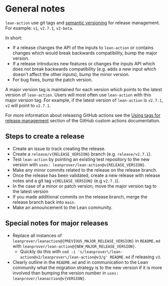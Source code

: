 # General notes
`lean-action` use git tags and [semantic versioning](https://semver.org/) for release management. For example: `v1`, `v2.7.1`, `v2-beta`.

In short:
- If a release changes the API of the inputs to `lean-action` or contains changes which would break backwards compatibility, bump the major version.
- If a release introduces new features or changes the inputs API which does not break backwards compatibility (e.g. adds a new input which doesn't affect the other inputs), bump the minor version.
- For bug fixes, bump the patch version.

A major version tag is maintained for each version which points to the latest version of `lean-action`. Users will most often use `lean-action` with this major version tag. For example, if the latest version of `lean-action` is `v2.7.1`, `v2` will point to `v2.7.1`.

For more information about releasing GitHub actions see the [Using tags for release management](https://docs.github.com/en/actions/creating-actions/about-custom-actions#using-tags-for-release-management) section of the GitHub custom actions documentation.

## Steps to create a release
- Create an issue to track creating the release.
- Create a `release/v{RELEASE_VERSION}` branch (e.g. `release/v2.7.1`).
- Test `lean-action` by pointing an existing test repository to the new version with `uses: leanprover/lean-action@v{RELEASE_VERSION}`.
- Make any minor commits related to the release on the release branch.
- Once the release has been validated, create a new release with release notes and a git tag `v{RELEASE_VERSION}` (e.g `v2.7.1`).
- In the case of a minor or patch version, move the major version tag to the latest version
- If you made additional commits on the release branch, merge the release branch back into `main`.
- Make an announcement to the Lean community.

## Special notes for major releases
- Replace all instances of `leanprover/leanaction@{PREVIOUS_MAJOR_RELEASE_VERSION}` in `README.md` with `leanprover/lean-action@{NEW_MAJOR_RELEASE_VERSION}`.
    - Quickly do this with `sed -i 's/leanprover\/lean-action@v2/leanprover\/lean-action@v3/g' README.md` if releasing `v3`.
- Clearly outline in the `README.md` and in communication to the Lean community what the migration strategy is to the new version if it is more involved than bumping the version number in `uses: leanprover/leanaction@v{VERSION}`.
